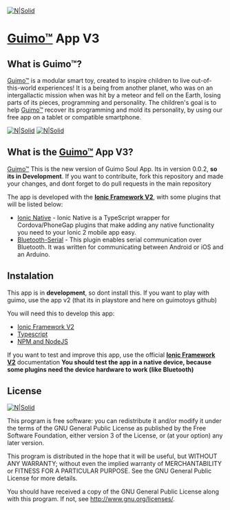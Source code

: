 [![N|Solid](http://i.imgur.com/PXORtkB.jpg)](https://guimo.toys)
# [Guimo&trade;] App V3

## What is Guimo&trade;?
[Guimo&trade;] is a modular smart toy, created to inspire children to live out-of-this-world experiences! It is a being from another planet, who was on an intergallactic mission when was hit by a meteor and fell on the Earth, losing parts of its pieces, programming and personality. The children's goal is to help [Guimo&trade;] recover its programming and mold its personality, by using our free app on a tablet or compatible smartphone.

[![N|Solid](http://i.imgur.com/hCm5tRC.png)](https://guimo.toys) [![N|Solid](http://i.imgur.com/CwIqAOV.jpg)](https://guimo.toys) 



## What is the [Guimo&trade;] App V3?    
[Guimo&trade;] This is the new version of Guimo Soul App. Its in version 0.0.2, **so its in Development**. If you want to contribuite, fork this repository and made your changes, and dont forget to do pull requests in the main repository

The app is developed with the **[Ionic Framework V2]**,  with some plugins that will be listed below:

* [Ionic Native] - Ionic Native is a TypeScript wrapper for Cordova/PhoneGap plugins that make adding any native functionality you need to your Ionic 2 mobile app easy.
* [Bluetooth-Serial] - This plugin enables serial communication over Bluetooth. It was written for communicating between Android or iOS and an Arduino. 


## Instalation

This app is in **development**, so dont install this. If you want to play with guimo, use the app v2 (that its in playstore and here on guimotoys github)

You will need this to develop this app:
* [Ionic Framework V2]
* [Typescript]
* [NPM and NodeJS]

If you want to test and improve this app, use the official **[Ionic Framework V2]** documentation
**You should test the app in a native device, because some plugins need the device hardware to work (like Bluetooth)**
## License
[![N|Solid](http://farm2.static.flickr.com/1073/5122830971_04bdd362c4.jpg)](https://creativecommons.org/licenses/by-nc-sa/4.0/)

This program is free software: you can redistribute it and/or modify
it under the terms of the GNU General Public License as published by
the Free Software Foundation, either version 3 of the License, or
(at your option) any later version.

This program is distributed in the hope that it will be useful, but WITHOUT ANY WARRANTY; without even the implied warranty of MERCHANTABILITY or FITNESS FOR A PARTICULAR PURPOSE. See the GNU General Public License for more details.

You should have received a copy of the GNU General Public License along with this program.  If not, see <http://www.gnu.org/licenses/>.

[Bluetooth-Serial]: <https://github.com/don/BluetoothSerial>
[Guimo&trade;]: <https://guimo.toys>
[Ionic Native]: <https://ionicframework.com/docs/v2/native/>
[Ionic Framework V2]: <http://ionicframework.com/docs/v2/>
[Typescript]: <https://www.typescriptlang.org/>
[NPM and NodeJS]: <https://nodejs.org>
